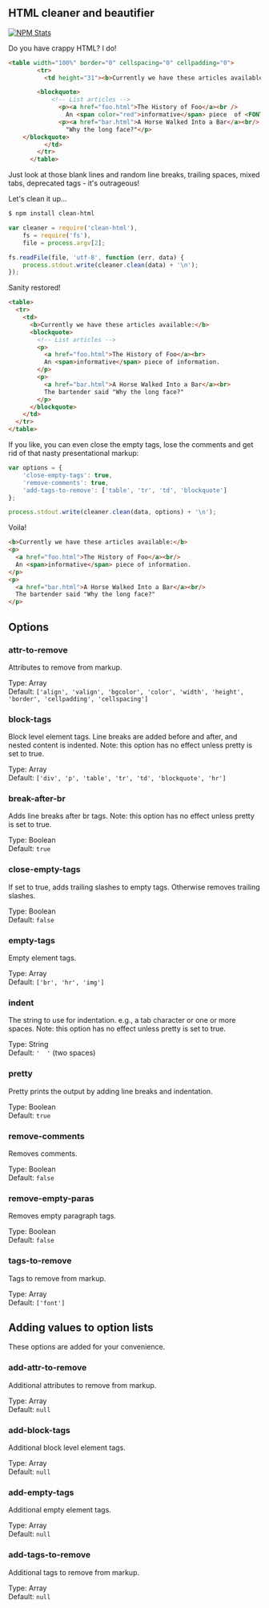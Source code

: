 ## HTML cleaner and beautifier

[![NPM Stats](https://nodei.co/npm/clean-html.png?downloads=true&downloadRank=true)](https://npmjs.org/packages/clean-html/)

Do you have crappy HTML? I do!

```html
<table width="100%" border="0" cellspacing="0" cellpadding="0">
        <tr>
          <td height="31"><b>Currently we have these articles available:</b>

        <blockquote>
            <!-- List articles -->
              <p><a href="foo.html">The History of Foo</a><br />    
                An <span color="red">informative</span> piece  of <FONT FACE="ARIAL">information</FONT>.</p>
              <p><a href="bar.html">A Horse Walked Into a Bar</a><br/> The bartender said
                "Why the long face?"</p>
	</blockquote>
          </td>
        </tr>
      </table>
```

Just look at those blank lines and random line breaks, trailing spaces, mixed tabs, deprecated tags - it's outrageous!

Let's clean it up...

```bash
$ npm install clean-html
```

```javascript
var cleaner = require('clean-html'),
    fs = require('fs'),
    file = process.argv[2];

fs.readFile(file, 'utf-8', function (err, data) {
    process.stdout.write(cleaner.clean(data) + '\n');
});
```

Sanity restored!

```html
<table>
  <tr>
    <td>
      <b>Currently we have these articles available:</b>
      <blockquote>
        <!-- List articles -->
        <p>
          <a href="foo.html">The History of Foo</a><br>
          An <span>informative</span> piece of information.
        </p>
        <p>
          <a href="bar.html">A Horse Walked Into a Bar</a><br>
          The bartender said "Why the long face?"
        </p>
      </blockquote>
    </td>
  </tr>
</table>
```

If you like, you can even close the empty tags, lose the comments and get rid of that nasty presentational markup:

```javascript
var options = {
    'close-empty-tags': true,
    'remove-comments': true,
    'add-tags-to-remove': ['table', 'tr', 'td', 'blockquote']
};

process.stdout.write(cleaner.clean(data, options) + '\n');
```

Voila!

```html
<b>Currently we have these articles available:</b>
<p>
  <a href="foo.html">The History of Foo</a><br/>
  An <span>informative</span> piece of information.
</p>
<p>
  <a href="bar.html">A Horse Walked Into a Bar</a><br/>
  The bartender said "Why the long face?"
</p>
```

## Options

### attr-to-remove

Attributes to remove from markup.

Type: Array  
Default: `['align', 'valign', 'bgcolor', 'color', 'width', 'height', 'border', 'cellpadding', 'cellspacing']`

### block-tags

Block level element tags. Line breaks are added before and after, and nested content is indented. Note: this option has no effect unless pretty is set to true.

Type: Array  
Default: `['div', 'p', 'table', 'tr', 'td', 'blockquote', 'hr']`

### break-after-br

Adds line breaks after br tags. Note: this option has no effect unless pretty is set to true.

Type: Boolean  
Default: `true`

### close-empty-tags

If set to true, adds trailing slashes to empty tags. Otherwise removes trailing slashes.

Type: Boolean  
Default: `false`

### empty-tags

Empty element tags.

Type: Array  
Default: `['br', 'hr', 'img']`

### indent

The string to use for indentation. e.g., a tab character or one or more spaces. Note: this option has no effect unless pretty is set to true.

Type: String  
Default: `'  '` (two spaces)

### pretty

Pretty prints the output by adding line breaks and indentation.

Type: Boolean  
Default: `true`

### remove-comments

Removes comments.

Type: Boolean  
Default: `false`

### remove-empty-paras

Removes empty paragraph tags.

Type: Boolean  
Default: `false`

### tags-to-remove

Tags to remove from markup.

Type: Array  
Default: `['font']`

## Adding values to option lists

These options are added for your convenience.

### add-attr-to-remove

Additional attributes to remove from markup.

Type: Array  
Default: `null`

### add-block-tags

Additional block level element tags.

Type: Array  
Default: `null`

### add-empty-tags

Additional empty element tags.

Type: Array  
Default: `null`

### add-tags-to-remove

Additional tags to remove from markup.

Type: Array  
Default: `null`
